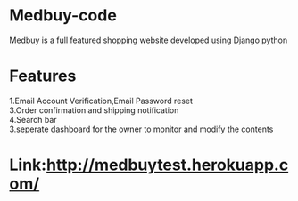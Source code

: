 # Medbuy-code
Medbuy is a full featured shopping website developed using Django python
# Features
1.Email Account Verification,Email Password reset <br />
3.Order confirmation and shipping notification <br />
4.Search bar <br />
3.seperate dashboard for the owner to monitor and modify the contents

# Link:http://medbuytest.herokuapp.com/
